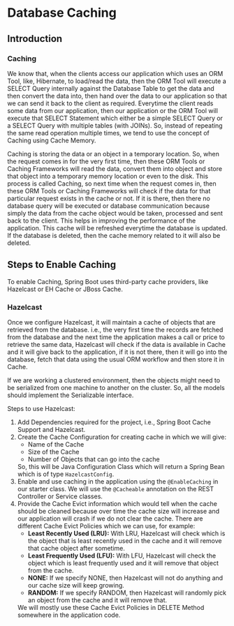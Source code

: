 # Database Caching

## Introduction

### Caching
<div>
    <p>We know that, when the clients access our application which uses an ORM Tool, like, Hibernate, to load/read the data, then the ORM Tool will execute a SELECT Query internally against the Database Table to get the data and then convert the data into, then hand over the data to our application so that we can send it back to the client as required. Everytime the client reads some data from our application, then our application or the ORM Tool will execute that SELECT Statement which either be a simple SELECT Query or a SELECT Query with multiple tables (with JOINs). So, instead of repeating the same read operation multiple times, we tend to use the concept of Caching using Cache Memory. </p>
    <p>Caching is storing the data or an object in a temporary location. So, when the request comes in for the very first time, then these ORM Tools or Caching Frameworks will read the data, convert them into object and store that object into a temporary memory location or even to the disk. This process is called Caching, so next time when the request comes in, then these ORM Tools or Caching Frameworks will check if the data for that particular request exists in the cache or not. If it is there, then there no database query will be executed or database communication because simply the data from the cache object would be taken, processed and sent back to the client. This helps in improving the performance of the application. This cache will be refreshed everytime the database is updated. If the database is deleted, then the cache memory related to it will also be deleted.</p>
</div>

## Steps to Enable Caching
<div>
    <p>To enable Caching, Spring Boot uses third-party cache providers, like Hazelcast or EH Cache or JBoss Cache.</p>
</div>

### Hazelcast
<div>
    <p>Once we configure Hazelcast, it will maintain a cache of objects that are retrieved from the database. i.e., the very first time the records are fetched from the database and the next time the application makes a call or price to retrieve the same data, Hazelcast will check if the data is available in Cache and it will give back to the application, if it is not there, then it will go into the database, fetch that data using the usual ORM workflow and then store it in Cache.</p>
    <p>If we are working a clustered environment, then the objects might need to be serialized from one machine to another on the cluster. So, all the models should implement the Serializable interface.</p>
    <p>Steps to use Hazelcast:</p>
    <ol>
        <li>Add Dependencies required for the project, i.e., Spring Boot Cache Support and Hazelcast.</li>
        <li>Create the Cache Configuration for creating cache in which we will give:
            <ul>
                <li>Name of the Cache</li>
                <li>Size of the Cache</li>
                <li>Number of Objects that can go into the cache</li>
            </ul>
            So, this will be Java Configuration Class which will return a Spring Bean which is of type <code>HazelcastConfig</code>.
        </li>
        <li>Enable and use caching in the application using the <code>@EnableCaching</code> in our starter class. We will use the <code>@Cacheable</code> annotation on the REST Controller or Service classes.</li>
        <li>Provide the Cache Evict information which would tell when the cache should be cleaned because over time the cache size will increase and our application will crash if we do not clear the cache. There are different Cache Evict Policies which we can use, for example:
            <ul>
                <li><b>Least Recently Used (LRU):</b> With LRU, Hazelcast will check which is the object that is least recently used in the cache and it will remove that cache object after sometime.</li>
                <li><b>Least Frequently Used (LFU):</b> With LFU, Hazelcast will check the object which is least frequently used and it will remove that object from the cache.</li>
                <li><b>NONE:</b> If we specify NONE, then Hazelcast will not do anything and our cache size will keep growing.</li>
                <li><b>RANDOM:</b> If we specify RANDOM, then Hazelcast will randomly pick an object from the cache and it will remove that.</li>
            </ul>
            We will mostly use these Cache Evict Policies in DELETE Method somewhere in the application code.
        </li>
    </ol>
</div>